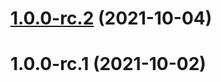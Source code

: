 # [1.0.0-rc.2](https://github.com/uptrace/bunrouter/compare/v1.0.0-rc.1...v1.0.0-rc.2) (2021-10-04)



# 1.0.0-rc.1 (2021-10-02)



